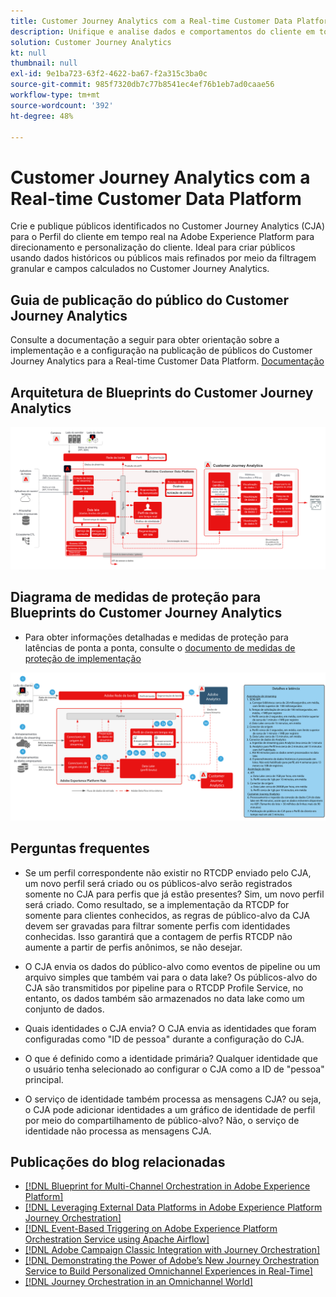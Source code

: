 ```yaml
---
title: Customer Journey Analytics com a Real-time Customer Data Platform
description: Unifique e analise dados e comportamentos do cliente em toda a jornada dele no Customer Journey Analytics e publique o público do CJA para o RTCDP
solution: Customer Journey Analytics
kt: null
thumbnail: null
exl-id: 9e1ba723-63f2-4622-ba67-f2a315c3ba0c
source-git-commit: 985f7320db7c77b8541ec4ef76b1eb7ad0caae56
workflow-type: tm+mt
source-wordcount: '392'
ht-degree: 48%

---
```


# Customer Journey Analytics com a Real-time Customer Data Platform

Crie e publique públicos identificados no Customer Journey Analytics (CJA) para o Perfil do cliente em tempo real na Adobe Experience Platform para direcionamento e personalização do cliente. Ideal para criar públicos usando dados históricos ou públicos mais refinados por meio da filtragem granular e campos calculados no Customer Journey Analytics.

## Guia de publicação do público do Customer Journey Analytics

Consulte a documentação a seguir para obter orientação sobre a implementação e a configuração na publicação de públicos do Customer Journey Analytics para a Real-time Customer Data Platform. [Documentação](https://experienceleague.adobe.com/docs/analytics-platform/using/cja-components/audiences/publish.html?lang=pt-BR)

## Arquitetura de Blueprints do Customer Journey Analytics

![Diagrama da arquitetura](assets/CJA_RTCDP.svg)

## Diagrama de medidas de proteção para Blueprints do Customer Journey Analytics

* Para obter informações detalhadas e medidas de proteção para latências de ponta a ponta, consulte o [documento de medidas de proteção de implementação](../experience-platform/deployment/guardrails.md)

![Diagrama de medidas de proteção](../experience-platform/assets/CJA_guardrails.svg)

## Perguntas frequentes

* Se um perfil correspondente não existir no RTCDP enviado pelo CJA, um novo perfil será criado ou os públicos-alvo serão registrados somente no CJA para perfis que já estão presentes? Sim, um novo perfil será criado. Como resultado, se a implementação da RTCDP for somente para clientes conhecidos, as regras de público-alvo da CJA devem ser gravadas para filtrar somente perfis com identidades conhecidas. Isso garantirá que a contagem de perfis RTCDP não aumente a partir de perfis anônimos, se não desejar.

* O CJA envia os dados do público-alvo como eventos de pipeline ou um arquivo simples que também vai para o data lake? Os públicos-alvo do CJA são transmitidos por pipeline para o RTCDP Profile Service, no entanto, os dados também são armazenados no data lake como um conjunto de dados.

* Quais identidades o CJA envia? O CJA envia as identidades que foram configuradas como &quot;ID de pessoa&quot; durante a configuração do CJA.

* O que é definido como a identidade primária? Qualquer identidade que o usuário tenha selecionado ao configurar o CJA como a ID de &quot;pessoa&quot; principal.

* O serviço de identidade também processa as mensagens CJA? ou seja, o CJA pode adicionar identidades a um gráfico de identidade de perfil por meio do compartilhamento de público-alvo? Não, o serviço de identidade não processa as mensagens CJA.

## Publicações do blog relacionadas

* [[!DNL Blueprint for Multi-Channel Orchestration in Adobe Experience Platform]](https://medium.com/adobetech/blueprint-for-multi-channel-orchestration-in-adobe-experience-platform-c68317e94184)
* [[!DNL Leveraging External Data Platforms in Adobe Experience Platform Journey Orchestration]](https://medium.com/adobetech/leveraging-external-data-platforms-in-adobe-experience-platform-journey-orchestration-54fc6134fe17)
* [[!DNL Event-Based Triggering on Adobe Experience Platform Orchestration Service using Apache Airflow]](https://medium.com/adobetech/event-based-triggering-on-adobe-experience-platform-orchestration-service-using-apache-airflow-8607b28251f1)
* [[!DNL Adobe Campaign Classic Integration with Journey Orchestration]](https://medium.com/adobetech/adobe-campaign-classic-integration-with-journey-orchestration-ae577653281)
* [[!DNL Demonstrating the Power of Adobe’s New Journey Orchestration Service to Build Personalized Omnichannel Experiences in Real-Time]](https://medium.com/adobetech/demonstrating-the-power-of-adobes-new-journey-orchestration-service-to-build-personalized-aa60d88cd34)
* [[!DNL Journey Orchestration in an Omnichannel World]](https://medium.com/adobetech/journey-orchestration-in-an-omnichannel-world-3a2d32d556d9)
